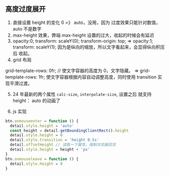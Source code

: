 ## 高度过度展开

1. 直接设置 height 的变化 0 =》 auto，没用，因为 过度效果只能针对数值，auto 不是数字
2. max-height 效果，弊端 max-height 设置的过大，收起的时候会有延迟
3. opacity:0; transform: scaleY(0); transform-origin: top; => opacity:1; transform: scaleY(1); 因为是纵向的缩放，所以文字看起来，会显得纵向积压后 收起。
4. grid 布局

grid-template-rows: 0fr; // 使文字容器的高度为 0，文字隐藏。
=> grid-template-rows: 1fr; 使文字容器根据内容自动调整高度，同时使用 transition 实现平滑过渡。

5. 24 年最新的两个属性 `calc-size`, `interpolate-size`, 设置之后 就支持 height： auto 的动画了

6. js 实现

```js
btn.onmouseenter = function () {
  detail.style.height = 'auto'
  const height = detail.getBoundingClientRect().height
  detail.style.height = 0
  detail.style.transition = 'height 0.5s'
  detail.offsetHeight // 读取一下属性，强制浏览器回流
  detail.style.height = height + 'px'
}
btn.onmouseleave = function () {
  detail.style.height = 0
}
```
